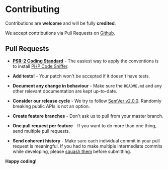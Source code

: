 # Contributing

Contributions are **welcome** and will be fully **credited**.

We accept contributions via Pull Requests on [Github](https://github.com/thinhbuzz/laravel-google-captcha).


## Pull Requests

- **[PSR-2 Coding Standard](https://github.com/php-fig/fig-standards/blob/master/accepted/PSR-2-coding-style-guide.md)** - The easiest way to apply the conventions is to install [PHP Code Sniffer](http://pear.php.net/package/PHP_CodeSniffer).

- **Add tests!** - Your patch won't be accepted if it doesn't have tests.

- **Document any change in behaviour** - Make sure the `README.md` and any other relevant documentation are kept up-to-date.

- **Consider our release cycle** - We try to follow [SemVer v2.0.0](http://semver.org/). Randomly breaking public APIs is not an option.

- **Create feature branches** - Don't ask us to pull from your master branch.

- **One pull request per feature** - If you want to do more than one thing, send multiple pull requests.

- **Send coherent history** - Make sure each individual commit in your pull request is meaningful. If you had to make multiple intermediate commits while developing, please [squash them](http://www.git-scm.com/book/en/v2/Git-Tools-Rewriting-History#Changing-Multiple-Commit-Messages) before submitting.



**Happy coding**!
